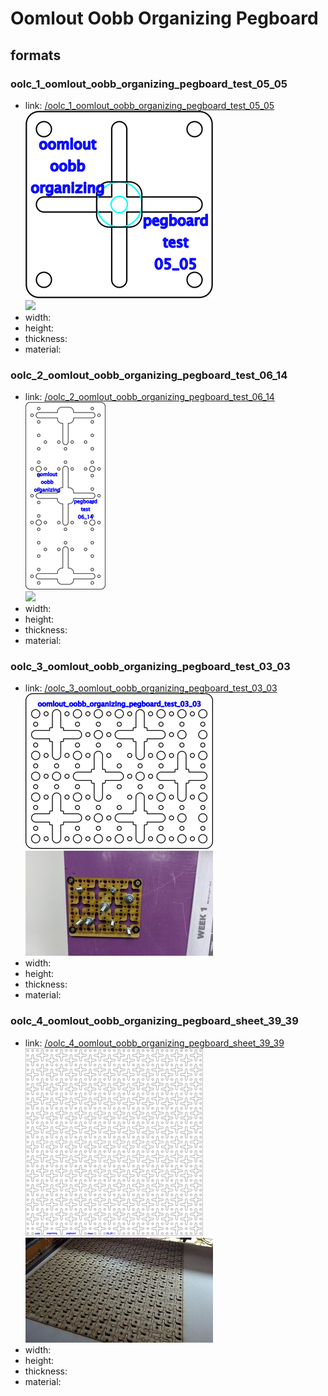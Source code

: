 # Oomlout Oobb Organizing Pegboard


## formats

### oolc_1_oomlout_oobb_organizing_pegboard_test_05_05
* link: [/oolc_1_oomlout_oobb_organizing_pegboard_test_05_05](oolc_1_oomlout_oobb_organizing_pegboard_test_05_05)  
![](oolc_1_oomlout_oobb_organizing_pegboard_test_05_05/working_300.png)  
![](oolc_1_oomlout_oobb_organizing_pegboard_test_05_05/image_300.jpg)  
* width:   
* height:   
* thickness:   
* material:   
 

### oolc_2_oomlout_oobb_organizing_pegboard_test_06_14
* link: [/oolc_2_oomlout_oobb_organizing_pegboard_test_06_14](oolc_2_oomlout_oobb_organizing_pegboard_test_06_14)  
![](oolc_2_oomlout_oobb_organizing_pegboard_test_06_14/working_300.png)  
![](oolc_2_oomlout_oobb_organizing_pegboard_test_06_14/image_300.jpg)  
* width:   
* height:   
* thickness:   
* material:   
 

### oolc_3_oomlout_oobb_organizing_pegboard_test_03_03
* link: [/oolc_3_oomlout_oobb_organizing_pegboard_test_03_03](oolc_3_oomlout_oobb_organizing_pegboard_test_03_03)  
![](oolc_3_oomlout_oobb_organizing_pegboard_test_03_03/working_300.png)  
![](oolc_3_oomlout_oobb_organizing_pegboard_test_03_03/image_300.jpg)  
* width:   
* height:   
* thickness:   
* material:   
 

### oolc_4_oomlout_oobb_organizing_pegboard_sheet_39_39
* link: [/oolc_4_oomlout_oobb_organizing_pegboard_sheet_39_39](oolc_4_oomlout_oobb_organizing_pegboard_sheet_39_39)  
![](oolc_4_oomlout_oobb_organizing_pegboard_sheet_39_39/working_300.png)  
![](oolc_4_oomlout_oobb_organizing_pegboard_sheet_39_39/image_300.jpg)  
* width:   
* height:   
* thickness:   
* material:   
 
